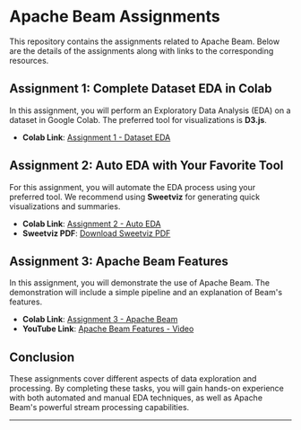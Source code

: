 # Apache Beam Assignments

This repository contains the assignments related to Apache Beam. Below are the details of the assignments along with links to the corresponding resources.

## Assignment 1: Complete Dataset EDA in Colab

In this assignment, you will perform an Exploratory Data Analysis (EDA) on a dataset in Google Colab. The preferred tool for visualizations is **D3.js**.

- **Colab Link**: [Assignment 1 - Dataset EDA](https://colab.research.google.com/drive/1vsTeWDhGfUe4AQz49P9XK9c2pIfL6HnA?usp=sharing)

## Assignment 2: Auto EDA with Your Favorite Tool

For this assignment, you will automate the EDA process using your preferred tool. We recommend using **Sweetviz** for generating quick visualizations and summaries.

- **Colab Link**: [Assignment 2 - Auto EDA](https://colab.research.google.com/drive/1gGk4VBjk9xe78zPqdjl8RzfbvdCAqbps?usp=sharing)
- **Sweetviz PDF**: [Download Sweetviz PDF]([pdf](https://github.com/satvik-atmakuri/Apache-Beam/blob/main/README.md))

## Assignment 3: Apache Beam Features

In this assignment, you will demonstrate the use of Apache Beam. The demonstration will include a simple pipeline and an explanation of Beam's features. 

- **Colab Link**: [Assignment 3 - Apache Beam](https://colab.research.google.com/drive/1Zl8XxvW-u0xm0fZlleJNaqDC6LNxvGsZ?usp=sharing)
- **YouTube Link**: [Apache Beam Features - Video](https://youtu.be/T49VJjzigfk)

## Conclusion

These assignments cover different aspects of data exploration and processing. By completing these tasks, you will gain hands-on experience with both automated and manual EDA techniques, as well as Apache Beam's powerful stream processing capabilities.

---

